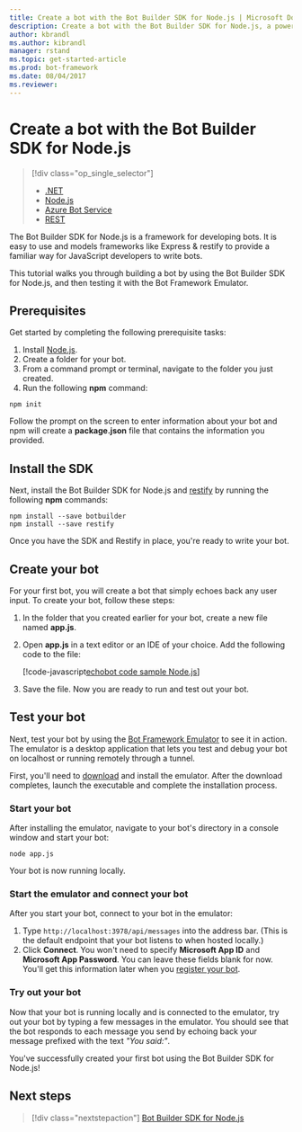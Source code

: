 ```yaml
---
title: Create a bot with the Bot Builder SDK for Node.js | Microsoft Docs
description: Create a bot with the Bot Builder SDK for Node.js, a powerful bot construction framework.
author: kbrandl
ms.author: kibrandl
manager: rstand
ms.topic: get-started-article
ms.prod: bot-framework
ms.date: 08/04/2017
ms.reviewer:
---
```


# Create a bot with the Bot Builder SDK for Node.js
> [!div class="op_single_selector"]
> - [.NET](../dotnet/bot-builder-dotnet-quickstart.md)
> - [Node.js](../nodejs/bot-builder-nodejs-quickstart.md)
> - [Azure Bot Service](../azure/azure-bot-service-quickstart.md)
> - [REST](../rest-api/bot-framework-rest-connector-quickstart.md)

The Bot Builder SDK for Node.js is a framework for developing bots. It is easy to use and models frameworks like Express & restify to provide a familiar way for JavaScript developers to write bots.

This tutorial walks you through building a bot by using the Bot Builder SDK for Node.js, and then testing it with the Bot Framework Emulator.

## Prerequisites
Get started by completing the following prerequisite tasks:

1. Install [Node.js](https://nodejs.org).
2. Create a folder for your bot.
3. From a command prompt or terminal, navigate to the folder you just created.
4. Run the following **npm** command:
```
npm init
```

Follow the prompt on the screen to enter information about your bot and npm will create a **package.json** file that contains the information you provided. 

## Install the SDK
Next, install the Bot Builder SDK for Node.js and <a href="http://restify.com/" target="_blank">restify</a> by running the following **npm** commands:

   ```
   npm install --save botbuilder
   npm install --save restify
   ```

Once you have the SDK and Restify in place, you're ready to write your bot.

## Create your bot

For your first bot, you will create a bot that simply echoes back any user input. To create your bot, follow these steps:

1. In the folder that you created earlier for your bot, create a new file named **app.js**.
2. Open **app.js** in a text editor or an IDE of your choice. Add the following code to the file: 

   [!code-javascript[echobot code sample Node.js](../includes/code/node-getstarted.js#echobot)]

3. Save the file. Now you are ready to run and test out your bot.

## Test your bot
Next, test your bot by using the [Bot Framework Emulator](../debug-bots-emulator.md) to see it in action. The emulator is a desktop application that lets you test and debug your bot on localhost or running remotely through a tunnel.

First, you'll need to [download](https://emulator.botframework.com) and install the emulator. After the download completes, launch the executable and complete the installation process.

### Start your bot

After installing the emulator, navigate to your bot's directory in a console window and start your bot:

```
node app.js
```
   
Your bot is now running locally.

### Start the emulator and connect your bot
After you start your bot, connect to your bot in the emulator:

1. Type `http://localhost:3978/api/messages` into the address bar. (This is the default endpoint that your bot listens to when hosted locally.)
2. Click **Connect**. You won't need to specify **Microsoft App ID** and **Microsoft App Password**. You can leave these fields blank for now. You'll get this information later when you [register your bot](../portal-register-bot.md).

### Try out your bot

Now that your bot is running locally and is connected to the emulator, try out your bot by typing a few messages in the emulator.
You should see that the bot responds to each message you send by echoing back your message prefixed with the text *"You said:"*.

You've successfully created your first bot using the Bot Builder SDK for Node.js!

## Next steps

> [!div class="nextstepaction"]
> [Bot Builder SDK for Node.js](bot-builder-nodejs-overview.md)